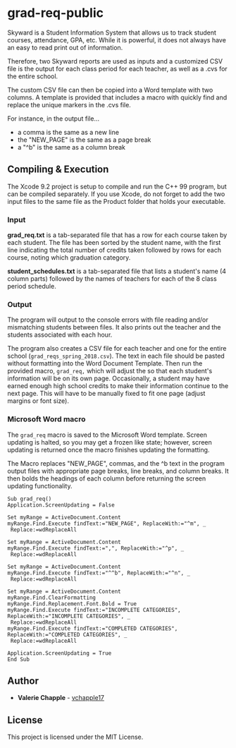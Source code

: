 # grad-req-public

Skyward is a Student Information System that allows us to track student courses, attendance, GPA, etc.  While it is powerful, it does not always have an easy to read print out of information.

Therefore, two Skyward reports are used as inputs and a customized CSV file is the output for each class period for each teacher, as well as a .cvs for the entire school.

The custom CSV file can then be copied into a Word template with two columns.  A template is provided that includes a macro with quickly find and replace the unique markers in the .cvs file.

For instance, in the output file...

* a comma is the same as a new line
* the "NEW_PAGE" is the same as a page break
* a "^b" is the same as a column break

## Compiling & Execution

The Xcode 9.2 project is setup to compile and run the C++ 99 program, but can be compiled separately.  If you use Xcode, do not forget to add the two input files to the same file as the Product folder that holds your executable.

### Input

**grad_req.txt** is a tab-separated file that has a row for each course taken by each student. The file has been sorted by the student name, with the first line indicating the total number of credits taken followed by rows for each course, noting which graduation category.

**student_schedules.txt** is a tab-separated file that lists a student's name (4 column parts) followed by the names of teachers for each of the 8 class period schedule.

### Output

The program will output to the console errors with file reading and/or mismatching students between files.  It also prints out the teacher and the students associated with each hour.

The program also creates a CSV file for each teacher and one for the entire school (`grad_reqs_spring_2018.csv`).  The text in each file should be pasted without formatting into the Word Document Template. Then run the provided macro, `grad_req,` which will adjust the so that each student's information will be on its own page.  Occasionally, a student may have earned enough high school credits to make their information continue to the next page. This will have to be manually fixed to fit one page (adjust margins or font size).

### Microsoft Word macro

The `grad_req` macro is saved to the Microsoft Word template. Screen updating is halted, so you may get a frozen like state; however, screen updating is returned once the macro finishes updating the formatting.

The Macro replaces "NEW_PAGE", commas, and the ^b text in the program output files with appropriate page breaks, line breaks, and column breaks.  It then bolds the headings of each column before returning the screen updating functionality.

```
Sub grad_req()
Application.ScreenUpdating = False

Set myRange = ActiveDocument.Content
myRange.Find.Execute findText:="NEW_PAGE", ReplaceWith:="^m", _
 Replace:=wdReplaceAll

Set myRange = ActiveDocument.Content
myRange.Find.Execute findText:=",", ReplaceWith:="^p", _
 Replace:=wdReplaceAll

Set myRange = ActiveDocument.Content
myRange.Find.Execute findText:="^^b", ReplaceWith:="^n", _
 Replace:=wdReplaceAll

Set myRange = ActiveDocument.Content
myRange.Find.ClearFormatting
myRange.Find.Replacement.Font.Bold = True
myRange.Find.Execute findText:="INCOMPLETE CATEGORIES", ReplaceWith:="INCOMPLETE CATEGORIES", _
 Replace:=wdReplaceAll
myRange.Find.Execute findText:="COMPLETED CATEGORIES", ReplaceWith:="COMPLETED CATEGORIES", _
 Replace:=wdReplaceAll

Application.ScreenUpdating = True
End Sub
```

## Author

* **Valerie Chapple** - [vchapple17](https://github.com/vchapple17)

## License

This project is licensed under the MIT License.

